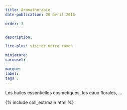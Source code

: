 ```yaml
---
title: Aromatherapie
date-publication: 20 avril 2016

order: 3


description: 

lire-plus: visitez notre rayon

miniature: 
carousel: 

marque: 
label:
tags : 
---
```


<!-- ******************************** -->
<!-- **** intro rayon **** -->

Les huiles essentielles cosmetiques, les eaux florales, ...

<!-- **** fin intro rayon ********* -->
<!-- ****************************** -->
<!--fin-excerpt-->

{% include coll_ext/main.html %}


